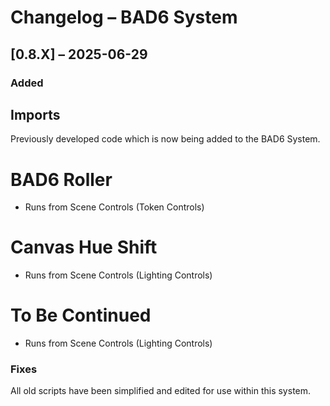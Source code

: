 # Changelog – BAD6 System

## [0.8.X] – 2025-06-29
### Added
## Imports
Previously developed code which is now being added to the BAD6 System.
# BAD6 Roller
- Runs from Scene Controls (Token Controls)
# Canvas Hue Shift
- Runs from Scene Controls (Lighting Controls)
# To Be Continued
- Runs from Scene Controls (Lighting Controls)
### Fixes
All old scripts have been simplified and edited for use within this system.

